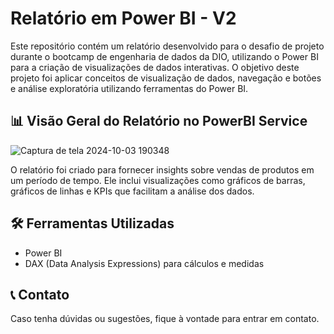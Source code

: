 # Relatório em Power BI - V2

Este repositório contém um relatório desenvolvido para o desafio de projeto durante o bootcamp de engenharia de dados da DIO, utilizando o Power BI para a criação de visualizações de dados interativas. O objetivo deste projeto foi aplicar conceitos de visualização de dados, navegação e botões e análise exploratória utilizando ferramentas do Power BI.

## 📊 Visão Geral do Relatório no PowerBI Service

![Captura de tela 2024-10-03 190348](https://github.com/user-attachments/assets/34802db1-475e-4174-b16b-e8f90633d5f5)

O relatório foi criado para fornecer insights sobre vendas de produtos em um período de tempo. Ele inclui visualizações como gráficos de barras, gráficos de linhas e KPIs que facilitam a análise dos dados.

## 🛠 Ferramentas Utilizadas
- Power BI
- DAX (Data Analysis Expressions) para cálculos e medidas

## 📞 Contato

Caso tenha dúvidas ou sugestões, fique à vontade para entrar em contato.
